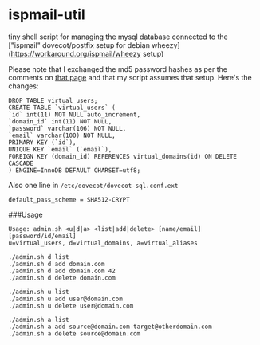 # ispmail-util
tiny shell script for managing the mysql database connected to the ["ispmail" dovecot/postfix setup for debian wheezy](https://workaround.org/ispmail/wheezy setup)

Please note that I exchanged the md5 password hashes as per the comments on [that page](https://workaround.org/ispmail/wheezy/preparing-the-database) and that my script assumes that setup. Here's the changes:
```
DROP TABLE virtual_users;
CREATE TABLE `virtual_users` (
`id` int(11) NOT NULL auto_increment,
`domain_id` int(11) NOT NULL,
`password` varchar(106) NOT NULL,
`email` varchar(100) NOT NULL,
PRIMARY KEY (`id`),
UNIQUE KEY `email` (`email`),
FOREIGN KEY (domain_id) REFERENCES virtual_domains(id) ON DELETE CASCADE
) ENGINE=InnoDB DEFAULT CHARSET=utf8;
```
Also one line in ``/etc/dovecot/dovecot-sql.conf.ext``
```
default_pass_scheme = SHA512-CRYPT
```

###Usage
```
Usage: admin.sh <u|d|a> <list|add|delete> [name/email] [password/id/email]
u=virtual_users, d=virtual_domains, a=virtual_aliases

./admin.sh d list
./admin.sh d add domain.com
./admin.sh d add domain.com 42
./admin.sh d delete domain.com

./admin.sh u list
./admin.sh u add user@domain.com
./admin.sh u delete user@domain.com

./admin.sh a list
./admin.sh a add source@domain.com target@otherdomain.com
./admin.sh a delete source@domain.com
```
